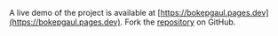 A live demo of the project is available at [https://bokepgaul.pages.dev](https://bokepgaul.pages.dev).
Fork the [repository](https://github.com/keysorbawah/viralngewe) on GitHub.